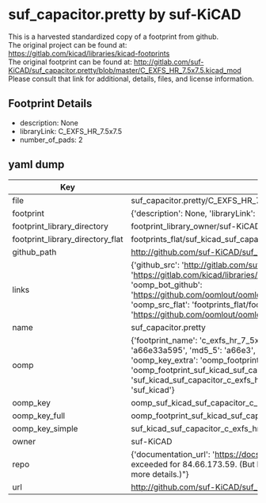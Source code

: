 # suf_capacitor.pretty by suf-KiCAD  
This is a harvested standardized copy of a footprint from github.  
The original project can be found at:  
https://gitlab.com/kicad/libraries/kicad-footprints  
The original footprint can be found at:
http://gitlab.com/suf-KiCAD/suf_capacitor.pretty/blob/master/C_EXFS_HR_7.5x7.5.kicad_mod
Please consult that link for additional, details, files, and license information.  
## Footprint Details
* description: None  
* libraryLink: C_EXFS_HR_7.5x7.5  
* number_of_pads: 2  
## yaml dump  
| Key | Value |  
| --- | --- |  
| file | suf_capacitor.pretty/C_EXFS_HR_7.5x7.5.kicad_mod |  
| footprint | {'description': None, 'libraryLink': 'C_EXFS_HR_7.5x7.5', 'number_of_pads': 2} |  
| footprint_library_directory | footprint_library_owner/suf-KiCAD_suf_capacitor.pretty |  
| footprint_library_directory_flat | footprints_flat/suf_kicad_suf_capacitor_c_exfs_hr_7_5x7_5/working |  
| github_path | http://github.com/suf-KiCAD/suf_capacitor.pretty/blob/master/C_EXFS_HR_7.5x7.5.kicad_mod |  
| links | {'github_src': 'http://gitlab.com/suf-KiCAD/suf_capacitor.pretty/blob/master/C_EXFS_HR_7.5x7.5.kicad_mod', 'github_src_repo': 'https://gitlab.com/kicad/libraries/kicad-footprints', 'oomp_bot': 'footprints/suf_kicad_suf_capacitor_c_exfs_hr_7_5x7_5/working', 'oomp_bot_github': 'https://github.com/oomlout/oomlout_oomp_footprint_bot/tree/main/footprints/suf_kicad_suf_capacitor_c_exfs_hr_7_5x7_5/working', 'oomp_src_flat': 'footprints_flat/footprints_flat/suf_kicad_suf_capacitor_c_exfs_hr_7_5x7_5/working', 'oomp_src_flat_github': 'https://github.com/oomlout/oomlout_oomp_footprint_src/tree/main/footprints_flat/suf_kicad_suf_capacitor_c_exfs_hr_7_5x7_5/working'} |  
| name | suf_capacitor.pretty |  
| oomp | {'footprint_name': 'c_exfs_hr_7_5x7_5', 'library_name': 'suf_capacitor', 'md5': 'a66e33a595272c1139ed8828ef3666cd', 'md5_10': 'a66e33a595', 'md5_5': 'a66e3', 'md5_6': 'a66e33', 'oomp_key': 'oomp_suf_kicad_suf_capacitor_c_exfs_hr_7_5x7_5', 'oomp_key_extra': 'oomp_footprint_suf_kicad_suf_capacitor_c_exfs_hr_7_5x7_5', 'oomp_key_full': 'oomp_footprint_suf_kicad_suf_capacitor_c_exfs_hr_7_5x7_5_a66e33', 'oomp_key_simple': 'suf_kicad_suf_capacitor_c_exfs_hr_7_5x7_5', 'original_filename': 'suf_capacitor.pretty/C_EXFS_HR_7.5x7.5.kicad_mod', 'owner_name': 'suf_kicad'} |  
| oomp_key | oomp_suf_kicad_suf_capacitor_c_exfs_hr_7_5x7_5 |  
| oomp_key_full | oomp_footprint_suf_kicad_suf_capacitor_c_exfs_hr_7_5x7_5 |  
| oomp_key_simple | suf_kicad_suf_capacitor_c_exfs_hr_7_5x7_5 |  
| owner | suf-KiCAD |  
| repo | {'documentation_url': 'https://docs.github.com/rest/overview/resources-in-the-rest-api#rate-limiting', 'message': "API rate limit exceeded for 84.66.173.59. (But here's the good news: Authenticated requests get a higher rate limit. Check out the documentation for more details.)"} |  
| url | http://github.com/suf-KiCAD/suf_capacitor.pretty |  

